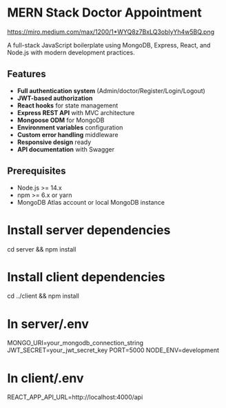 # MERN Stack Doctor Appointment

https://miro.medium.com/max/1200/1*WYQ8z7BxLQ3obIyYh4w5BQ.png

A full-stack JavaScript boilerplate using MongoDB, Express, React, and Node.js with modern development practices.

## Features

- **Full authentication system** (Admin/doctor/Register/Login/Logout)
- **JWT-based authorization**
- **React hooks** for state management
- **Express REST API** with MVC architecture
- **Mongoose ODM** for MongoDB
- **Environment variables** configuration
- **Custom error handling** middleware
- **Responsive design** ready
- **API documentation** with Swagger

## Prerequisites

- Node.js >= 14.x
- npm >= 6.x or yarn
- MongoDB Atlas account or local MongoDB instance

# Install server dependencies
cd server && npm install

# Install client dependencies
cd ../client && npm install

# In server/.env
MONGO_URI=your_mongodb_connection_string
JWT_SECRET=your_jwt_secret_key
PORT=5000
NODE_ENV=development

# In client/.env
REACT_APP_API_URL=http://localhost:4000/api
